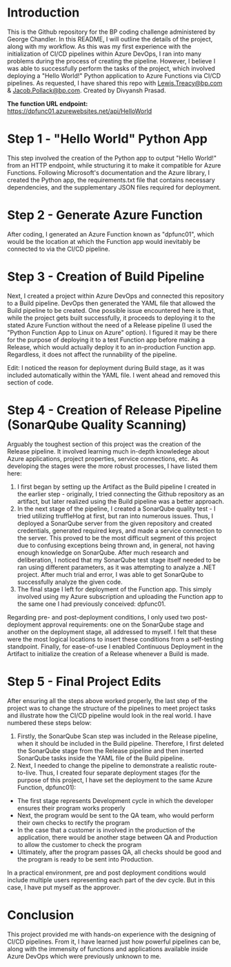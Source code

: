 # Introduction
This is the Github repository for the BP coding challenge administered by George Chandler. In this README, I will outline the details of the project, along with my workflow. As this was my first experience with the initialization of CI/CD pipelines within Azure DevOps, I ran into many problems during the process of creating the pipeline. However, I believe I was able to successfully perform the tasks of the project, which involved deploying a "Hello World!" Python application to Azure Functions via CI/CD pipelines. As requested, I have shared this repo with Lewis.Treacy@bp.com & Jacob.Pollack@bp.com. Created by Divyansh Prasad.

**The function URL endpoint:** https://dpfunc01.azurewebsites.net/api/HelloWorld

# Step 1 - "Hello World" Python App
This step involved the creation of the Python app to output "Hello World!" from an HTTP endpoint, while structuring it to make it compatible for Azure Functions. Following Microsoft's documentation and the Azure library, I created the Python app, the requirements.txt file that contains necessary dependencies, and the supplementary JSON files required for deployment.

# Step 2 - Generate Azure Function
After coding, I generated an Azure Function known as "dpfunc01", which would be the location at which the Function app would inevitably be connected to via the CI/CD pipeline. 

# Step 3 - Creation of Build Pipeline
Next, I created a project within Azure DevOps and connected this repository to a Build pipeline. DevOps then generated the YAML file that allowed the Build pipeline to be created. One possible issue encountered here is that, while the project gets built successfully, it proceeds to deploying it to the stated Azure Function without the need of a Release pipeline (I used the "Python Function App to Linux on Azure" option). I figured it may be there for the purpose of deploying it to a test Function app before making a Release, which would actually deploy it to an in-production Function app. Regardless, it does not affect the runnability of the pipeline.

Edit: I noticed the reason for deployment during Build stage, as it was included automatically within the YAML file. I went ahead and removed this section of code.

# Step 4 - Creation of Release Pipeline (SonarQube Quality Scanning)
Arguably the toughest section of this project was the creation of the Release pipeline. It involved learning much in-depth knowledege about Azure applications, project properties, service connections, etc. As developing the stages were the more robust processes, I have listed them here:

1. I first began by setting up the Artifact as the Build pipeline I created in the earlier step - originally, I tried connecting the Github repository as an artifact, but later realized using the Build pipeline was a better approach. 
2. In the next stage of the pipeline, I created a SonarQube quality test - I tried utilizing truffleHog at first, but ran into numerous issues. Thus, I deployed a SonarQube server from the given repository and created credentials, generated required keys, and made a service connection to the server. This proved to be the most difficult segment of this project due to confusing exceptions being thrown and, in general, not having enough knowledge on SonarQube. After much research and deliberation, I noticed that my SonarQube test stage itself needed to be ran using different parameters, as it was attempting to analyze a .NET project. After much trial and error, I was able to get SonarQube to successfully analyze the given code. 
3. The final stage I left for deployment of the Function app. This simply involved using my Azure subscription and uploading the Function app to the same one I had previously conceived: dpfunc01.

Regarding pre- and post-deployment conditions, I only used two post-deployment approval requirements: one on the SonarQube stage and another on the deployment stage, all addressed to myself. I felt that these were the most logical locations to insert these conditions from a self-testing standpoint. Finally, for ease-of-use I enabled Continuous Deployment in the Artifact to initialize the creation of a Release whenever a Build is made.

# Step 5 - Final Project Edits
After ensuring all the steps above worked properly, the last step of the project was to change the structure of the pipelines to meet project tasks and illustrate how the CI/CD pipeline would look in the real world. I have numbered these steps below:

1. Firstly, the SonarQube Scan step was included in the Release pipeline, when it should be included in the Build pipeline. Therefore, I first deleted the SonarQube stage from the Release pipeline and then inserted SonarQube tasks inside the YAML file of the Build pipeline.
2. Next, I needed to change the pipeline to demonstrate a realistic route-to-live. Thus, I created four separate deployment stages (for the purpose of this project, I have set the deployment to the same Azure Function, dpfunc01): 
- The first stage represents Development cycle in which the developer ensures their program works properly
- Next, the program would be sent to the QA team, who would perform their own checks to rectify the program
- In the case that a customer is involved in the production of the application, there would  be another stage between QA and Production to allow the customer to check the program
- Ultimately, after the program passes QA, all checks should be good and the program is ready to be sent into Production. 

In a practical environment, pre and post deployment conditions would include multiple users representing each part of the dev cycle. But in this case, I have put myself as the approver. 

# Conclusion
This project provided me with hands-on experience with the designing of CI/CD pipelines. From it, I have learned just how powerful pipelines can be, along with the immensity of functions and applications available inside Azure DevOps which were previously unknown to me.  
